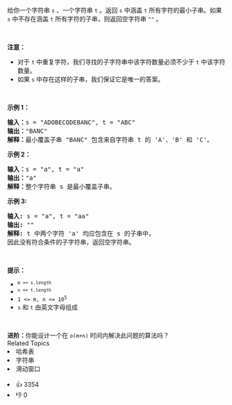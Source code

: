 <p>给你一个字符串 <code>s</code> 、一个字符串 <code>t</code> 。返回 <code>s</code> 中涵盖 <code>t</code> 所有字符的最小子串。如果 <code>s</code> 中不存在涵盖 <code>t</code> 所有字符的子串，则返回空字符串 <code>""</code> 。</p>

<p>&nbsp;</p>

<p><strong>注意：</strong></p>

<ul> 
 <li>对于 <code>t</code> 中重复字符，我们寻找的子字符串中该字符数量必须不少于 <code>t</code> 中该字符数量。</li> 
 <li>如果 <code>s</code> 中存在这样的子串，我们保证它是唯一的答案。</li> 
</ul>

<p>&nbsp;</p>

<p><strong>示例 1：</strong></p>

<pre>
<strong>输入：</strong>s = "ADOBECODEBANC", t = "ABC"
<strong>输出：</strong>"BANC"
<strong>解释：</strong>最小覆盖子串 "BANC" 包含来自字符串 t 的 'A'、'B' 和 'C'。
</pre>

<p><strong>示例 2：</strong></p>

<pre>
<strong>输入：</strong>s = "a", t = "a"
<strong>输出：</strong>"a"
<strong>解释：</strong>整个字符串 s 是最小覆盖子串。
</pre>

<p><strong>示例 3:</strong></p>

<pre>
<strong>输入:</strong> s = "a", t = "aa"
<strong>输出:</strong> ""
<strong>解释:</strong> t 中两个字符 'a' 均应包含在 s 的子串中，
因此没有符合条件的子字符串，返回空字符串。</pre>

<p>&nbsp;</p>

<p><strong>提示：</strong></p>

<ul> 
 <li><code><sup>m == s.length</sup></code></li> 
 <li><code><sup>n == t.length</sup></code></li> 
 <li><code>1 &lt;= m, n &lt;= 10<sup>5</sup></code></li> 
 <li><code>s</code> 和 <code>t</code> 由英文字母组成</li> 
</ul>

<p>&nbsp;</p> 
<strong>进阶：</strong>你能设计一个在 
<code>o(m+n)</code> 时间内解决此问题的算法吗？

<div><div>Related Topics</div><div><li>哈希表</li><li>字符串</li><li>滑动窗口</li></div></div><br><div><li>👍 3354</li><li>👎 0</li></div>